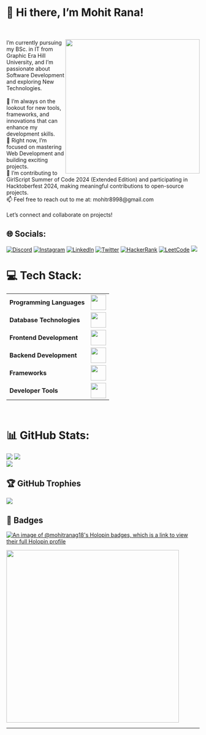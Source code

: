 # 👋 Hi there, I’m Mohit Rana!<br><br>
<img src="https://raw.githubusercontent.com/sanjay-kv/sanjay-kv/main/Assets/illustration.png" min-width="300px" max-width="300px" width="350px" align="right"> 
I’m currently pursuing my BSc. in IT from Graphic Era Hill University, and I’m passionate about Software Development and exploring New Technologies.<br><br>    👀 I’m always on the lookout for new tools, frameworks, and innovations that can enhance my development skills.<br>    🌱 Right now, I’m focused on mastering Web Development and building exciting projects.<br>    🤝 I’m contributing to GirlScript Summer of Code 2024 (Extended Edition) and participating in Hacktoberfest 2024, making meaningful contributions to open-source projects.<br>    📫 Feel free to reach out to me at: mohitr8998@gmail.com<br><br>Let’s connect and collaborate on projects!


## 🌐 Socials:
[![Discord](https://img.shields.io/badge/Discord-%237289DA.svg?logo=discord&logoColor=white)](https://discord.gg/https://discord.com/invite/bbq9KU8v) [![Instagram](https://img.shields.io/badge/Instagram-%23E4405F.svg?logo=Instagram&logoColor=white)](https://instagram.com/mohit.rana18) [![LinkedIn](https://img.shields.io/badge/LinkedIn-%230077B5.svg?logo=linkedin&logoColor=white)](https://linkedin.com/in/mohitrana18) [![Twitter](https://img.shields.io/badge/Twitter-%231DA1F2.svg?style=flat&logo=twitter&logoColor=white)](https://twitter.com/mohitrana178635)
 [![HackerRank](https://img.shields.io/badge/HackerRank-%234BCEB5.svg?logo=HackerRank&logoColor=white)](https://www.hackerrank.com/mohitr8998)
[![LeetCode](https://img.shields.io/badge/LeetCode-%23F9C24E.svg?logo=LeetCode&logoColor=white)](https://leetcode.com/mohitrana18)
 [![](https://visitcount.itsvg.in/api?id=mohitranag18&icon=0&color=8)](https://visitcount.itsvg.in)

# 💻 Tech Stack:
<table>
	<tr>
	<td><strong>Programming Languages</strong></td>
	<td><img height=40 src = "https://skillicons.dev/icons?i=cpp,c,java,python&theme=dark"></td>
</tr>
<tr>
	<td><strong>Database Technologies</strong></td>
	<td><img height=40 src = "https://skillicons.dev/icons?i=mysql,mongodb,firebase&theme=dark"></td>
</tr>
<tr>
	<td><strong>Frontend Development</strong></td>
	<td><img height=40 src = "https://skillicons.dev/icons?i=html,css,js,react" ></td>
</tr>
<tr>
	<td><strong>Backend Development</strong></td>
	<td><img height=40 src = "https://skillicons.dev/icons?i=nodejs&theme=dark"></td>
</tr>

<tr>
	<td><strong>Frameworks</strong></td>
	<td><img height=40 src = "https://skillicons.dev/icons?i=tailwind&theme=dark"></td>
</tr>

<tr>
	<td><strong>Developer Tools</strong></td>
	<td><img height=40 src = "https://skillicons.dev/icons?i=git,github,gitlab&theme=dark"></td>
</tr>

</table>
<br>

# 📊 GitHub Stats:
![](https://github-readme-stats.vercel.app/api?username=mohitranag18&theme=dark&hide_border=false&include_all_commits=true&count_private=false)
![](https://github-readme-streak-stats.herokuapp.com/?user=mohitranag18&theme=dark&hide_border=false)<br/>
![](https://github-readme-stats.vercel.app/api/top-langs/?username=mohitranag18&theme=dark&hide_border=false&include_all_commits=true&count_private=false&layout=compact)

## 🏆 GitHub Trophies
![](https://github-profile-trophy.vercel.app/?username=mohitranag18&theme=radical&no-frame=false&no-bg=true&margin-w=4)



## 🔰 Badges
[![An image of @mohitranag18's Holopin badges, which is a link to view their full Holopin profile](https://holopin.me/mohitranag18)](https://holopin.io/@mohitranag18)
<!-- Proudly created with GPRM ( https://gprm.itsvg.in ) -->

<p>
  <img src="https://api.vaunt.dev/v1/github/entities/mohitranag18/achievements?format=svg&limit=3" width="450" />
</p>

---
